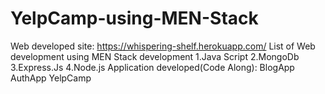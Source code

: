 # YelpCamp-using-MEN-Stack
Web developed site: https://whispering-shelf.herokuapp.com/
List of Web development using MEN Stack development
  1.Java Script
  2.MongoDb
  3.Express.Js
  4.Node.js
Application developed(Code Along):
  BlogApp
  AuthApp
  YelpCamp
